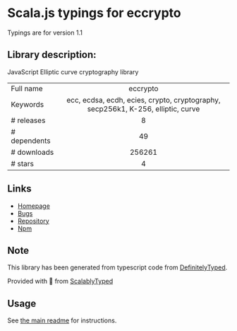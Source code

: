 
# Scala.js typings for eccrypto

Typings are for version 1.1

## Library description:
JavaScript Elliptic curve cryptography library

|                    |                 |
| ------------------ | :-------------: |
| Full name          | eccrypto |
| Keywords           | ecc, ecdsa, ecdh, ecies, crypto, cryptography, secp256k1, K-256, elliptic, curve |
| # releases         | 8 |
| # dependents       | 49 |
| # downloads        | 256261 |
| # stars            | 4 |

## Links
- [Homepage](https://github.com/bitchan/eccrypto)
- [Bugs](https://github.com/bitchan/eccrypto/issues)
- [Repository](https://github.com/bitchan/eccrypto)
- [Npm](https://www.npmjs.com/package/eccrypto)
    


## Note
This library has been generated from typescript code from [DefinitelyTyped](https://definitelytyped.org).

Provided with :purple_heart: from [ScalablyTyped](https://github.com/oyvindberg/ScalablyTyped)

## Usage
See [the main readme](../../readme.md) for instructions.


